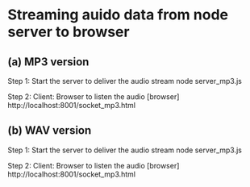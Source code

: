 # Streaming auido data from node server to browser
## (a) MP3 version
Step 1: Start the server to deliver the audio stream
node server_mp3.js

Step 2: Client: Browser to listen the audio
[browser] http://localhost:8001/socket_mp3.html

## (b) WAV version
Step 1: Start the server to deliver the audio stream
node server_mp3.js

Step 2: Client: Browser to listen the audio
[browser] http://localhost:8001/socket_mp3.html
